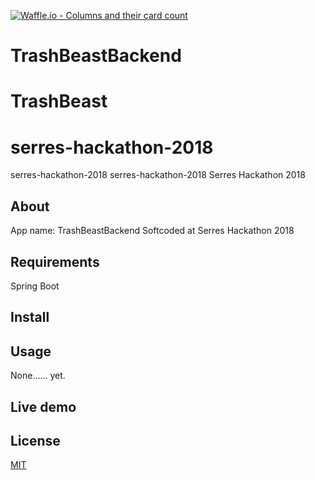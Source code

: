 [![Waffle.io - Columns and their card count](https://badge.waffle.io/SeemsLegitGr/TrashBeastBackend.svg?columns=all)](https://waffle.io/SeemsLegitGr/TrashBeastBackend)
# TrashBeastBackend
# TrashBeast
# serres-hackathon-2018
serres-hackathon-2018
serres-hackathon-2018
Serres Hackathon 2018
## About
App name: TrashBeastBackend
Softcoded at Serres Hackathon 2018

## Requirements
Spring Boot

## Install

## Usage
None...... yet.

## Live demo

## License

[MIT](LICENSE)
